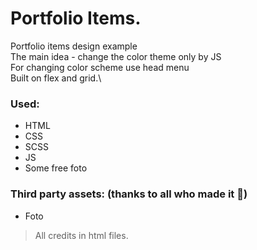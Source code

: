 # Portfolio Items. 
Portfolio items design example\
The main idea - change the color theme only by JS\
For changing color scheme use head menu\
Built on flex and grid.\
### Used:
 - HTML
 - CSS
 - SCSS
 - JS
 - Some free foto
### Third party assets: (thanks to all who made it :pray:)
 - Foto
 > All credits in html files.
